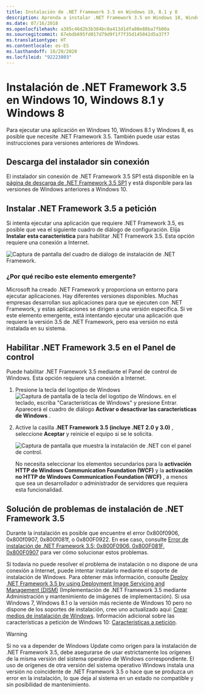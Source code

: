 ```yaml
---
title: Instalación de .NET Framework 3.5 en Windows 10, 8.1 y 8
description: Aprenda a instalar .NET Framework 3.5 en Windows 10, Windows 8.1 y Windows 8.
ms.date: 07/16/2018
ms.openlocfilehash: a385c46d2b3b384bc0a413d1dfa80e88ba7fb00a
ms.sourcegitcommit: 67ebdb695fd017d79d9f1f7f35d145042d5a37f7
ms.translationtype: HT
ms.contentlocale: es-ES
ms.lasthandoff: 10/20/2020
ms.locfileid: "92223803"
---
```

# <a name="install-the-net-framework-35-on-windows-10-windows-81-and-windows-8"></a>Instalación de .NET Framework 3.5 en Windows 10, Windows 8.1 y Windows 8

Para ejecutar una aplicación en Windows 10, Windows 8.1 y Windows 8, es posible que necesite .NET Framework 3.5. También puede usar estas instrucciones para versiones anteriores de Windows.

## <a name="download-the-offline-installer"></a>Descarga del instalador sin conexión

El instalador sin conexión de .NET Framework 3.5 SP1 está disponible en la [página de descarga de .NET Framework 3.5 SP1](https://dotnet.microsoft.com/download/dotnet-framework/net35-sp1) y está disponible para las versiones de Windows anteriores a Windows 10.

## <a name="install-the-net-framework-35-on-demand"></a>Instalar .NET Framework 3.5 a petición

Si intenta ejecutar una aplicación que requiere .NET Framework 3.5, es posible que vea el siguiente cuadro de diálogo de configuración. Elija **Instalar esta característica** para habilitar .NET Framework 3.5. Esta opción requiere una conexión a Internet.

![Captura de pantalla del cuadro de diálogo de instalación de .NET Framework.](./media/dotnet-35-windows-10/dotnet-framework-installation-dialog.png)

### <a name="why-am-i-getting-this-pop-up"></a>¿Por qué recibo este elemento emergente?

Microsoft ha creado .NET Framework y proporciona un entorno para ejecutar aplicaciones. Hay diferentes versiones disponibles. Muchas empresas desarrollan sus aplicaciones para que se ejecuten con .NET Framework, y estas aplicaciones se dirigen a una versión específica. Si ve este elemento emergente, está intentando ejecutar una aplicación que requiere la versión 3.5 de .NET Framework, pero esa versión no está instalada en su sistema.

## <a name="enable-the-net-framework-35-in-control-panel"></a>Habilitar .NET Framework 3.5 en el Panel de control

Puede habilitar .NET Framework 3.5 mediante el Panel de control de Windows. Esta opción requiere una conexión a Internet.

1. Presione la tecla del logotipo de Windows ![Captura de pantalla de la tecla del logotipo de Windows.](./media/dotnet-35-windows-10/windows-keyboard-logo.png) en el teclado, escriba "Características de Windows" y presione Entrar. Aparecerá el cuadro de diálogo **Activar o desactivar las características de Windows** .

2. Active la casilla **.NET Framework 3.5 (incluye .NET 2.0 y 3.0)** , seleccione **Aceptar** y reinicie el equipo si se le solicita.

   ![Captura de pantalla que muestra la instalación de .NET con el panel de control.](./media/dotnet-35-windows-10/dotnet-control-panel.png)

   No necesita seleccionar los elementos secundarios para la **activación HTTP de Windows Communication Foundation (WCF)** y la **activación no HTTP de Windows Communication Foundation (WCF)** , a menos que sea un desarrollador o administrador de servidores que requiera esta funcionalidad.

## <a name="troubleshoot-the-installation-of-the-net-framework-35"></a>Solución de problemas de instalación de .NET Framework 3.5

Durante la instalación es posible que encuentre el error 0x800f0906, 0x800f0907, 0x800f081f, o 0x800F0922. En ese caso, consulte [Error de instalación de .NET Framework 3.5: 0x800F0906, 0x800F081F, 0x800F0907](https://support.microsoft.com/help/2734782/net-framework-3-5-installation-error-0x800f0906--0x800f081f--0x800f09) para ver cómo solucionar estos problemas.

Si todavía no puede resolver el problema de instalación o no dispone de una conexión a Internet, puede intentar instalarlo mediante el soporte de instalación de Windows. Para obtener más información, consulte [Deploy .NET Framework 3.5 by using Deployment Image Servicing and Management (DISM)](/windows-hardware/manufacture/desktop/deploy-net-framework-35-by-using-deployment-image-servicing-and-management--dism) (Implementación de .NET Framework 3.5 mediante Administración y mantenimiento de imágenes de implementación). Si usa Windows 7, Windows 8.1 o la versión más reciente de Windows 10 pero no dispone de los soportes de instalación, cree uno actualizado aquí: [Crear medios de instalación de Windows](https://support.microsoft.com/help/15088/windows-create-installation-media). Información adicional sobre las características a petición de Windows 10: [Características a petición](/windows-hardware/manufacture/desktop/features-on-demand-v2--capabilities).

> [!WARNING]
> Si no va a depender de Windows Update como origen para la instalación de .NET Framework 3.5, debe asegurarse de usar estrictamente los orígenes de la misma versión del sistema operativo de Windows correspondiente. El uso de orígenes de otra versión del sistema operativo Windows instala una versión no coincidente de .NET Framework 3.5 o hace que se produzca un error en la instalación, lo que deja al sistema en un estado no compatible y sin posibilidad de mantenimiento.
